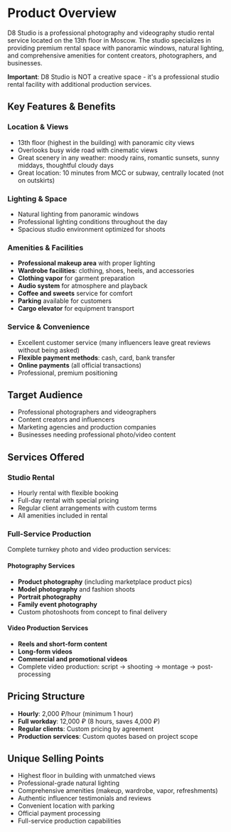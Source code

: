 # Product Overview

D8 Studio is a professional photography and videography studio rental service located on the 13th floor in Moscow. The studio specializes in providing premium rental space with panoramic windows, natural lighting, and comprehensive amenities for content creators, photographers, and businesses.

**Important**: D8 Studio is NOT a creative space - it's a professional studio rental facility with additional production services.

## Key Features & Benefits

### Location & Views
- 13th floor (highest in the building) with panoramic city views
- Overlooks busy wide road with cinematic views
- Great scenery in any weather: moody rains, romantic sunsets, sunny middays, thoughtful cloudy days
- Great location: 10 minutes from MCC or subway, centrally located (not on outskirts)

### Lighting & Space
- Natural lighting from panoramic windows
- Professional lighting conditions throughout the day
- Spacious studio environment optimized for shoots

### Amenities & Facilities
- **Professional makeup area** with proper lighting
- **Wardrobe facilities**: clothing, shoes, heels, and accessories
- **Clothing vapor** for garment preparation
- **Audio system** for atmosphere and playback
- **Coffee and sweets** service for comfort
- **Parking** available for customers
- **Cargo elevator** for equipment transport

### Service & Convenience
- Excellent customer service (many influencers leave great reviews without being asked)
- **Flexible payment methods**: cash, card, bank transfer
- **Online payments** (all official transactions)
- Professional, premium positioning

## Target Audience
- Professional photographers and videographers
- Content creators and influencers
- Marketing agencies and production companies
- Businesses needing professional photo/video content

## Services Offered

### Studio Rental
- Hourly rental with flexible booking
- Full-day rental with special pricing
- Regular client arrangements with custom terms
- All amenities included in rental

### Full-Service Production
Complete turnkey photo and video production services:

#### Photography Services
- **Product photography** (including marketplace product pics)
- **Model photography** and fashion shoots
- **Portrait photography**
- **Family event photography**
- Custom photoshoots from concept to final delivery

#### Video Production Services
- **Reels and short-form content**
- **Long-form videos**
- **Commercial and promotional videos**
- Complete video production: script → shooting → montage → post-processing

## Pricing Structure
- **Hourly**: 2,000 ₽/hour (minimum 1 hour)
- **Full workday**: 12,000 ₽ (8 hours, saves 4,000 ₽)
- **Regular clients**: Custom pricing by agreement
- **Production services**: Custom quotes based on project scope

## Unique Selling Points
- Highest floor in building with unmatched views
- Professional-grade natural lighting
- Comprehensive amenities (makeup, wardrobe, vapor, refreshments)
- Authentic influencer testimonials and reviews
- Convenient location with parking
- Official payment processing
- Full-service production capabilities